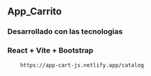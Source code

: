 ## App_Carrito 

### Desarrollado con las tecnologias 

### React + Vite + Bootstrap

```
    https://app-cart-js.netlify.app/catalog
```

